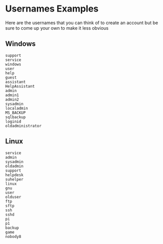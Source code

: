 # Usernames Examples

Here are the usernames that you can think of to create an account but be sure to come up your own to make it less obvious

## Windows

```
support
service
windows
user
help
guest
assistant
HelpAssistant
admin
admin1
admin2
sysadmin
localadmin
MS_BACKUP
sqlbackup
loginid
oldadministrator
```

## Linux

```
service
admin
sysadmin
oldadmin
support
helpdesk
suhelper
linux
gnu
user
olduser
ftp
sftp
ssh
sshd
pi
p1
backup
game
nobody8
```